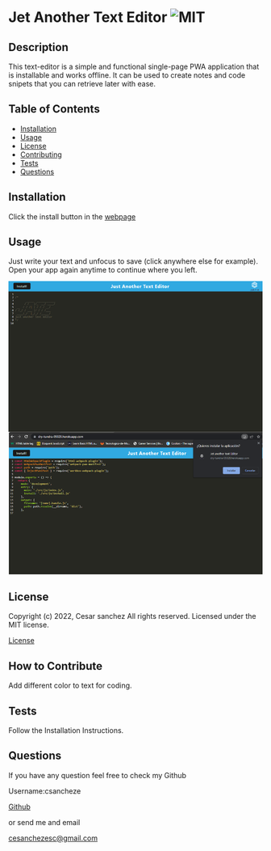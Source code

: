 # Jet Another Text Editor ![MIT](https://img.shields.io/apm/l/vim-mode?style=plastic)

  ## Description
  
  
This text-editor is a simple and functional single-page PWA application that is installable and works offline. It can be used to create notes and code snipets that you can retrieve later with ease. 

  
  ## Table of Contents
  
  - [Installation](#installation)
  - [Usage](#usage)
  - [License](#license)
  - [Contributing](#license)
  - [Tests](#license)
  - [Questions](#license)
  
  ## Installation
  
  
Click the install button in the [webpage](https://dry-tundra-05028.herokuapp.com/)

  
  ## Usage
  
  
Just write your text and unfocus to save (click anywhere else for example). Open your app again anytime to continue where you left.

  
  
![Jet Another Text Editor webpage working as expected](assets/screenshot.png)
  
  ## License
  
  
Copyright (c) 2022, Cesar sanchez All rights reserved.
Licensed under the MIT license. 

  
  
[License](./MIT_license.txt)

  
  ## How to Contribute
  
  
Add different color to text for coding.

  
  ## Tests
  
  
Follow the Installation Instructions.

  
  ## Questions
  
  If you have any question feel free to check my Github 
  
Username:csancheze
  
[Github](https://github.com/csancheze)

  or send me and email
  
<cesanchezesc@gmail.com>

